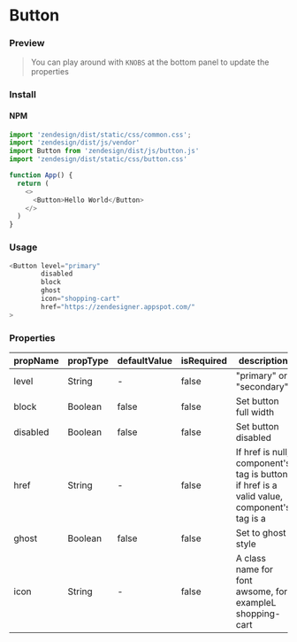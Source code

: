 # Button

### Preview

> You can play around with `KNOBS` at the bottom panel to update the properties

<!-- STORY -->

### Install

#### NPM

```js
import 'zendesign/dist/static/css/common.css';
import 'zendesign/dist/js/vendor'
import Button from 'zendesign/dist/js/button.js'
import 'zendesign/dist/static/css/button.css'
```

```js
function App() {
  return (
    <>
      <Button>Hello World</Button>
    </>
  )
}
```


### Usage

```js
<Button level="primary"
        disabled
        block
        ghost
        icon="shopping-cart"
        href="https://zendesigner.appspot.com/"
>
```

### Properties

| propName   | propType | defaultValue | isRequired | description                                                                                |
| ---------- | -------- | ------------ | ---------- | ------------------------------------------------------------------------------------------ |
| level    | String  | -        | false      | "primary" or "secondary"                                                                       |
| block    | Boolean  | false        | false      | Set button full width                                                                      |
| disabled | Boolean  | false        | false      | Set button disabled                                                                        |                 |
| href       | String   | -            | false      | If href is null, component's tag is button; if href is a valid value, component's tag is a |
| ghost       | Boolean  | false        | false      | Set to ghost style                                                                  |
| icon       | String  | -        | false      | A class name for font awsome, for exampleL shopping-cart                                                                  |


